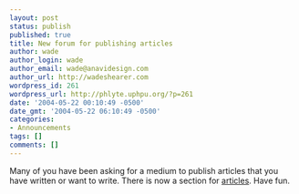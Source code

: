 ```yaml
---
layout: post
status: publish
published: true
title: New forum for publishing articles
author: wade
author_login: wade
author_email: wade@anavidesign.com
author_url: http://wadeshearer.com
wordpress_id: 261
wordpress_url: http://phlyte.uphpu.org/?p=261
date: '2004-05-22 00:10:49 -0500'
date_gmt: '2004-05-22 06:10:49 -0500'
categories:
- Announcements
tags: []
comments: []
---
```

<p>Many of you have been asking for a medium to publish articles that you have written or want to write. There is now a section for <a href="http://www.uphpu.org/index.php?topic=Articles">articles</a>. Have fun.</p>
